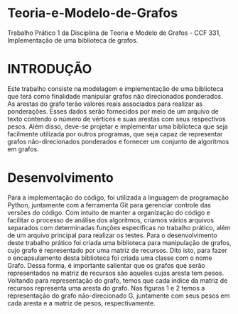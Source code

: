 # Teoria-e-Modelo-de-Grafos
Trabalho Prático 1 da Disciplina de Teoria e Modelo de Grafos - CCF 331, Implementação de uma biblioteca de grafos.
# INTRODUÇÃO
 Este trabalho consiste na modelagem e implementação de uma biblioteca que terá como finalidade manipular grafos não direcionados ponderados. As arestas do grafo terão valores reais associados para realizar as ponderações. Esses dados serão fornecidos por meio de um arquivo de texto contendo o número de vértices e suas arestas com seus respectivos pesos.
 Além disso, deve-se projetar e implementar uma biblioteca que seja facilmente utilizada por outros programas, que seja capaz de representar grafos não-direcionados ponderados e fornecer um conjunto de algoritmos em grafos.

# Desenvolvimento 
  Para a implementação do código, foi utilizada a linguagem de programação Python, juntamente com a ferramenta Git para gerenciar controle das versões do código. Com intuito de manter a organização do código e facilitar o processo de análise dos algoritmos, criamos vários arquivos separados com determinadas funções específicas no trabalho prático, além de um arquivo principal para realizar os testes.
Para o desenvolvimento deste trabalho prático foi criada uma biblioteca para manipulação de grafos, cujo grafo é representado por uma matriz de recursos. Dito isto, para fazer o encapsulamento desta biblioteca foi criada uma classe com o nome Grafo. Dessa forma, é importante salientar que os grafos que serão representados na matriz de recursos são aqueles cujas aresta tem pesos. Voltando para representação do grafo, temos que cada índice da matriz de recursos representa uma aresta do grafo. Nas figuras 1 e 2 temos a representação do grafo não-direcionado G, juntamente com seus pesos em cada aresta e a matriz de pesos, respectivamente.
